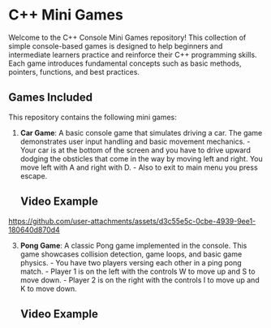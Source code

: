 # C++ Mini Games

Welcome to the C++ Console Mini Games repository! This collection of simple console-based games is designed to help beginners and intermediate learners practice and reinforce their C++ programming skills. Each game introduces fundamental concepts such as basic methods, pointers, functions, and best practices.

## Games Included

This repository contains the following mini games:

1. **Car Game**: A basic console game that simulates driving a car. The game demonstrates user input handling and basic movement mechanics.
                - Your car is at the bottom of the screen and you have to drive upward dodging the obsticles that come in the way by moving left and right. You move left with A and right with D.
                - Also to exit to main menu you press escape.

   ## Video Example

https://github.com/user-attachments/assets/d3c55e5c-0cbe-4939-9ee1-180640d870d4


3. **Pong Game**: A classic Pong game implemented in the console. This game showcases collision detection, game loops, and basic game physics.
                 - You have two players versing each other in a ping pong match.
                 - Player 1 is on the left with the controls W to move up and S to move down.
                 - Player 2 is on the right with the controls I to move up and K to move down.

     ## Video Example

   

